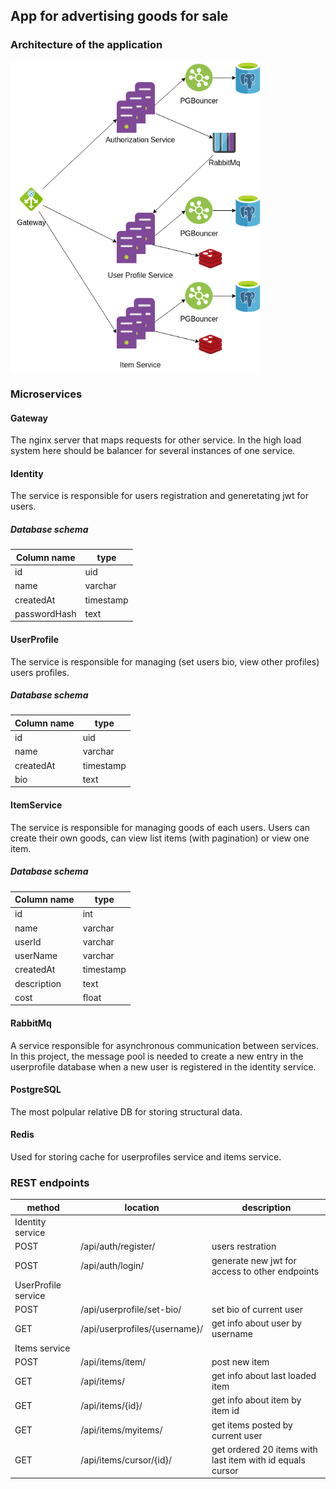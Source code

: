 ## App for advertising goods for sale

### Architecture of the application

<img src="./assets/epic-rback.0.0.1.png" alt="drawing" width="400"/>

### Microservices

#### Gateway 
The nginx server that maps requests for other service. In the high load system here should be balancer for several instances of one service.

#### Identity 
The service is responsible for users registration and generetating jwt for users.

##### Database schema

|Column name | type|
|------------|-----|
|id          | uid |
|name | varchar|
|createdAt | timestamp|
|passwordHash | text|


#### UserProfile
The service is responsible for managing (set users bio, view other profiles) users profiles.

##### Database schema
|Column name | type|
|------------|-----|
|id          | uid |
|name | varchar|
|createdAt | timestamp|
|bio | text|

#### ItemService 
The service is responsible for managing goods of each users.
Users can create their own goods, can view list items (with pagination) or view one item.

##### Database schema
|Column name | type|
|------------|-----|
|id          | int |
|name | varchar|
|userId | varchar|
|userName | varchar|
|createdAt | timestamp|
|description | text |
|cost | float |

#### RabbitMq
A service responsible for asynchronous communication between services. In this project, the message pool is needed to create a new entry in the userprofile database when a new user is registered in the identity service.

#### PostgreSQL 
The most polpular relative DB for storing structural data.

#### Redis
Used for storing cache for userprofiles service and items service.


### REST endpoints
|method | location | description |
|-------|----------|-------------|
| Identity service |
|POST | /api/auth/register/| users restration |
|POST | /api/auth/login/ | generate new jwt for access to other endpoints|
|UserProfile service |
|POST | /api/userprofile/set-bio/ | set bio of current user |
|GET | /api/userprofiles/{username}/ | get info about user by username|
|Items service |
|POST | /api/items/item/ | post new item | 
|GET | /api/items/ | get info about last loaded item |
|GET | /api/items/{id}/ | get info about item by item id |
|GET | /api/items/myitems/ | get items posted by current user |
|GET | /api/items/cursor/{id}/ | get ordered 20 items with last item with id equals cursor |

